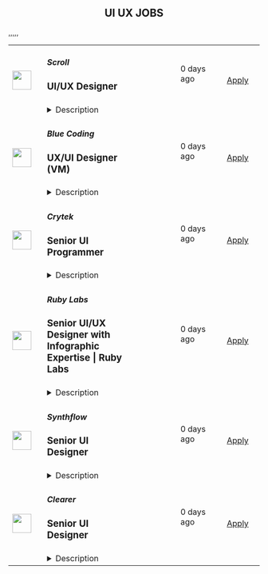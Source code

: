 <div align="center"><h2>UI UX JOBS</h2></div><table><tr>
                <td width="100" height="100" rowspan="2">
                    <img src="https://avatars.githubusercontent.com/u/87750292?s=200&v=4" width="38px" height="auto">
                </td>
                <td width="300">
                    <h5>Scroll</h5>
                    <h3>UI/UX Designer</h3>
                </td>
                <td width="300">
                    <code></code>
                </td>
                <td width="200">
                <text>0 days ago</text>
                </td>
                <td width="100" rowspan="2">
                <a href="https://job-boards.eu.greenhouse.io/scrollio/jobs/4500637101" align="right" target="_blank">Apply</a>
                </td>
            </tr>
            <tr>
                <td colspan="3">
                <details><summary>Description</summary>
                &lt;div class=&quot;content-intro&quot;&gt;&lt;p&gt;Scroll is a Layer 2 scaling solution for Ethereum, specifically focusing on zkRollups. Key aspects of Scroll are zkRollup technology, Scalability, Efficiency, Security, and Developer-friendly. Overall, Scroll plays a crucial role in addressing Ethereum&#39;s scalability challenges and facilitating the growth of decentralized finance (DeFi) and other blockchain-based applications by providing a scalable and efficient Layer 2 solution.&amp;nbsp;&lt;/p&gt;&lt;/div&gt;&lt;h3&gt;&lt;strong&gt;Position Overview&lt;/strong&gt;&lt;/h3&gt;
&lt;p&gt;Proficient UX/UI Designer to help us design user-friendly application and website complementary to the team’s needs. The ideal candidate shall have a strong knowledge of design principles, excellent graphic design skills, and high proficiency in Figma, and other relevant design software tools.&lt;/p&gt;
&lt;h2&gt;Job requirement:&lt;/h2&gt;
&lt;ul&gt;
&lt;li&gt;Build wireframes, prototypes, and user flows to visualise design of application and website.&lt;/li&gt;
&lt;li&gt;Design interactive and engaging graphics for various platforms, including websites, and application.&lt;/li&gt;
&lt;li&gt;Remain current with design trends, tools, and technologies.&lt;/li&gt;
&lt;li&gt;3-5 years of experience in UX and graphic design.&lt;/li&gt;
&lt;li&gt;Proven portfolio showcasing a range of design projects and successful outcomes&lt;/li&gt;
&lt;li&gt;Proficiency in design software such as Figma, Adobe Creative Suite.&lt;/li&gt;
&lt;li&gt;Able to work in a highly dynamic environment&lt;/li&gt;
&lt;/ul&gt;
&lt;p&gt;&amp;nbsp;&lt;/p&gt;&lt;div class=&quot;content-conclusion&quot;&gt;&lt;h3&gt;&lt;strong&gt;About You&lt;/strong&gt;&lt;/h3&gt;
&lt;ul&gt;
&lt;li&gt;You are a self-starter and ability to take ownership, well organised, self-disciplined and effective when working autonomously on tasks and projects;&lt;/li&gt;
&lt;li&gt;You are responsive, collaborative and committed person with a high work ethic;&lt;/li&gt;
&lt;li&gt;You are a high class communicator who can articulate their views succinctly on calls or asynchronously in globally distributed, remote teams;&lt;/li&gt;
&lt;li&gt;You relish working in an agile start-up environment;&lt;/li&gt;
&lt;li&gt;You are a great listener who understands when to listen first and engages well with colleagues;&lt;/li&gt;
&lt;li&gt;You are a resilient, driven individual who is willing and able to continually develop and iterate to succeed;&lt;/li&gt;
&lt;/ul&gt;
&lt;h3&gt;&lt;strong&gt;What We Offer&lt;/strong&gt;&lt;/h3&gt;
&lt;ul&gt;
&lt;li&gt;A mission-led, collaborative culture&lt;/li&gt;
&lt;li&gt;Opportunity to work with cutting edge technology and like-minded people who are contributing to the progression of Ethereum&lt;/li&gt;
&lt;li&gt;Competitive salary package / generous paid time off / annual growth budget&lt;/li&gt;
&lt;li&gt;100% remote from any location with flexible hours&lt;/li&gt;
&lt;li&gt;Home office set up / co-working membership allowance&lt;/li&gt;
&lt;li&gt;Private healthcare in selected countries&lt;/li&gt;
&lt;/ul&gt;
&lt;p&gt;&lt;em&gt;Scroll is proud to be an equal opportunity workplace. We are committed to equal employment opportunities regardless of race, color, ancestry, religion, sex, national origin, sexual orientation, age, citizenship, marital status, disability, gender identity, or Veteran status. If you have a disability or special need, please let us know and we&#39;ll do our best to accommodate.&lt;/em&gt;&lt;/p&gt;
&lt;p&gt;&amp;nbsp;&lt;/p&gt;&lt;/div&gt;
                </details>
                </td>
            </tr>,<tr>
                <td width="100" height="100" rowspan="2">
                    <img src="https://media.licdn.com/dms/image/C4D0BAQHlK67hgnhzQw/company-logo_200_200/0/1631346154820?e=2147483647&v=beta&t=_R2Ssj7L_f4xqmSCcq0nOLCyCz0QN2lFnHssxxhj3YY" width="38px" height="auto">
                </td>
                <td width="300">
                    <h5>Blue Coding</h5>
                    <h3>UX/UI Designer (VM)</h3>
                </td>
                <td width="300">
                    <code></code>
                </td>
                <td width="200">
                <text>0 days ago</text>
                </td>
                <td width="100" rowspan="2">
                <a href="https://jobs.lever.co/bluecoding/a3279442-c6d4-4582-a07a-04681cfff98b" align="right" target="_blank">Apply</a>
                </td>
            </tr>
            <tr>
                <td colspan="3">
                <details><summary>Description</summary>
                <div><i style="font-size: 18px">Do you want to earn a salary in USD?&nbsp;</i></div><div><i style="font-size: 18px">Would you like to work from wherever you want?</i></div><div><i style="font-size: 18px">Would you like to be a part of the leading next-gen software developers?&nbsp;</i></div><div><br></div><div><b style="font-size: 24px">Hi, you finally found us!</b><span style="font-size: 24px">&nbsp;</span></div><div><br></div><div><b style="font-size: 24px">Why work at Blue Coding?</b><span style="font-size: 24px">&nbsp;</span></div><div><br></div><div>At Blue Coding we specialize in hiring excellent developers and amazing people from all over Latin America and other parts of the world. For the past 10 years, we’ve helped cutting-edge companies in the United States and Canada -both large and small, build great development teams and develop great products. Online shops, digital agencies, SaaS providers, and software consulting firms are a few of our clients. Our team of over 100 engineers is distributed in more than 10 countries across the Americas. We are a fully remote company working with a wide array of technologies and have expertise in every stage of the software development process.&nbsp;&nbsp;</div><div><br></div><div>Our team is highly connected, united, and culturally diverse, and our collaborators are involved in many initiatives around the world, from wildlife preservation to volunteering at local charities. We also participate in group activities like movie nights, trivia, and meme competitions. We stand for honesty, fairness, respect, efficiency, hard work, and cooperation.</div><div><br></div><div><b style="font-size: 24px;">What are we looking for?</b></div><div><br></div><div>In this opportunity, we are looking for a Designer to work with one of our foreign clients, who is a market leader in the consultation, design, procurement, implementation, and ongoing managed services for technology services for mid to large global enterprises. As a Telecom Managed Service company, they partner with over 300 service providers globally to help customers with technology design and find the best solutions to meet their needs.</div><div><br></div><div>As a UX/UI Designer, you will play a pivotal role in shaping innovative, user-centric experiences that&nbsp;deliver cellular cost optimization services for enterprises. Joining our client's team, you will be dedicated to helping reduce their clients' monthly cell phone bills and simplifying the management of their mobile device inventory and services.</div><div><br></div><div>If you are independent, a great communicator, a problem solver, and have strong attention to detail, this is a great fit for you! Our jobs are fully remote – as long as you have the skills and can get the work done well, you can work anywhere in the listed countries you want.</div><h3>Here are some of the exciting day-to-day challenges you will face in this role:</h3><li>Design, prototype, test, and support the development of user interfaces that adhere to our client's custom design system.&nbsp;</li><li>Effectively communicate design concepts to developers and key stakeholders to ensure smooth implementation.&nbsp;</li><li>Create innovative user experiences that align with product, marketing, and business needs, enhancing customer interaction with complex telecom solutions.&nbsp;</li><li>Conduct research and stay current on industry best practices, competitor designs, and emerging technologies to continually improve the user experience.&nbsp;</li><li>Participate in and analyze usability testing sessions to ensure products meet user needs and expectations.&nbsp;</li><li>Collaborate with teams to develop consistent, intuitive consumer and enterprise solutions architectures.&nbsp;</li><li>Maintain a strong working knowledge of design software and UI/UX trends</li>,<h3>You will shine if you have:</h3><li>Bachelor’s degree in Interaction Design, Graphic Design, or related field (or equivalent work experience).&nbsp;</li><li>Strong experience in UI design with a proven track record of creating and implementing effective designs across various platforms.&nbsp;</li><li>Proficiency in rapid prototyping and the ability to create UI design deliverables such as sitemaps, user flows, wireframes, and prototypes.&nbsp;</li><li>Strong problem-solving skills with a data-driven approach to optimizing user experience.&nbsp;</li><li>Expertise in Figma, with experience in using and customizing design systems.&nbsp;</li><li>Understanding front-end technologies (HTML, CSS, JS) is beneficial.&nbsp;</li><li>Excellent interpersonal, communication, and presentation skills, with the ability to collaborate effectively across departments and explain design decisions.&nbsp;</li><li>Highly organized, self-motivated, and detail-oriented with excellent time management skills and the ability to manage multiple projects simultaneously.&nbsp;</li><li>Innovative, Visionaire, focused, collaborative</li><li>Ability to work effectively in a self-directed culture and handle ambiguity with ease</li>,<h3>It doesn't hurt if you also have</h3><li>Experience in the Mobility industry.</li><li>Experience creating and designing dashboards.</li><li>Knowledge or experience with data analytics tools.</li>,<h3>Here are some of the perks we offer you:</h3><li>Salary in USD</li><li>Long-term</li><li>Flexible schedule (within US Time zones)</li><li>100% Remote</li><div><b style="font-size: 24px">Hey, you are still here!</b><span style="font-size: 24px">&nbsp;</span></div><div><br></div><div>So, let us ask a few questions. Do you like working in a friendly environment? Are you fluent in English? Do you have a strong work ethic, are detail-oriented and have an ownership mentality? And most importantly do you love music and puppies? If so, then what are you waiting for? Come join our team and become part of this awesome company! We will be expecting you.</div>
                </details>
                </td>
            </tr>,<tr>
                <td width="100" height="100" rowspan="2">
                    <img src="https://pbs.twimg.com/profile_images/1031556251782705153/l7Ht7Yer_400x400.jpg" width="38px" height="auto">
                </td>
                <td width="300">
                    <h5>Crytek</h5>
                    <h3>Senior UI Programmer</h3>
                </td>
                <td width="300">
                    <code></code>
                </td>
                <td width="200">
                <text>0 days ago</text>
                </td>
                <td width="100" rowspan="2">
                <a href="https://jobs.lever.co/crytek/f54e9f31-343c-4ffe-ba98-33afa607a9cb" align="right" target="_blank">Apply</a>
                </td>
            </tr>
            <tr>
                <td colspan="3">
                <details><summary>Description</summary>
                <div>Crytek is looking for an experienced and passionate <b>Senior</b>&nbsp;<b>UI Programmer</b> to work with the <i><a rel="noopener noreferrer" class="postings-link" href="https://www.huntshowdown.com/">Hunt: Showdown</a></i> development team.</div><div><br></div><div>As Senior UI programmer, you will help develop the tools and interaction methods that are required for building user interfaces. Working closely with UX / UI Designers, you will play an important role in how the UI is built and how it will function. The ideal candidate has experience in different parts of game development.</div><div><br></div><div><b><u>Relocation &amp; Remote Work</u></b></div><div><br></div><div><span style="font-size: inherit;">For this position, you have one of the following options:</span></div><div><br></div><div><span style="font-size: inherit;">1. Come to our modern headquarters in Frankfurt and receive an attractive relocation package and have access to all of our benefits.</span></div><div><br></div><div><span style="font-size: inherit;">2. If you are already living in one of the following countries, we are able to offer you a permanent work contract and allow you to work remotely&nbsp;as an employee&nbsp;from there.&nbsp;</span></div><div><span style="font-size: inherit;">Germany</span></div><div><span style="font-size: inherit;">Sweden</span></div><div><span style="font-size: inherit;">United Kingdom</span></div><div><span style="font-size: inherit;">Spain</span></div><div><span style="font-size: inherit;">Poland</span></div><div><span style="font-size: inherit;">Austria</span></div><div><br></div><div><span style="font-size: inherit;">3. If you are interested in full-time remote work in any other country (max. +/- 2 hours CET), we&nbsp;can offer you&nbsp;a freelance contract arrangement.</span></div><h3>Responsibilities</h3><li>Develop, test, maintain and optimize the UI systems to work efficiently with the supported consoles and platforms, using CRYENGINE and Flash.</li><li>Meet the project’s schedule by breaking the long term goals into manageable tasks.</li><li>Complete tasks in a timely manner and to a consistent high quality standard.</li><li>Write clear, maintainable and portable code.</li><li>Display good communication and writing skills and create documentation where required.</li><li>Write technical and software design documents.</li><li>Work very closely with UI Artists, UX Designers, and other Engineers.</li>,<h3>Requirements</h3><li>5+ years of professional experience as UI Programmer in the games industry.</li><li>Bachelor’s degree in computer science or related field or equivialent work experience.</li><li>Excellent programming skills in C++ and object oriented programming.</li><li>Strong knowledge of Flash and ActionScript.</li><li>Comfortable working with Visual Studio and Adobe Flash CS6.</li><li>Worked on a UI oriented project.</li><li>Experience with writing custom controls, skins and other advanced UI features.</li><li>Experience with any game engines preferably experience with CRYENGINE.</li><li>Team player and self-driven.</li><li>Solid English skills, good communication skills with strong affinity for transparence.</li>,<h3>Pluses</h3><li>Working knowledge of Scaleform.</li><li>Experience with Python.</li><li>Experience in UX Design or development of UI systems.</li><li>Worked in multi-team agile development (SCRUM).&nbsp;</li><div><u><b>What you can expect from us</b></u></div><div><br></div><div><b>Career Path&nbsp;</b></div><div>Your professional development is important to us, so we have laid out a career plan to help you progress towards your goals and objectives.&nbsp;</div><div>&nbsp;</div><div><b>Company Apartment&nbsp;</b></div><div>To help you get settled, we provide you with a fully furnished company apartment during your first three months in Frankfurt.*&nbsp;</div><div><span style="font-size: 11pt;">&nbsp;</span></div><div><b>Relocation&nbsp;Support&nbsp;</b></div><div>We offer a relocation budget and full coverage of flights to Frankfurt for you and your family.&nbsp;</div><div>You can expect extensive assistance with visa, work permits, and communication with authorities during the relocation process, as well as help settling into Germany (e.g. setting up appointments with banks, government agencies, schools, landlords, finding apartments etc.).*&nbsp;</div><div><b style="font-size: 11pt;">&nbsp;&nbsp;&nbsp;&nbsp;&nbsp;&nbsp;&nbsp;&nbsp;&nbsp;&nbsp;&nbsp;&nbsp;</b></div><div><b>Public Transport Pass&nbsp;</b></div><div>Discover Frankfurt by bus, tram and metro – free of charge.*&nbsp;</div><div><span style="font-size: 11pt;">&nbsp;</span></div><div><b>Gym Card&nbsp;</b></div><div>A healthy body is a healthy mind. We offer a membership at the premium gym chain Fitness First in Germany. Work out, join group fitness classes, or relax in the wellness facilities.</div><div><span style="font-size: 11pt;">&nbsp;</span></div><div><b>International Environment&nbsp;</b></div><div>We truly embody diversity at Crytek. With employees from over 42 different countries, we define ourselves by our cultural diversity.&nbsp;</div><div>&nbsp;</div><div><b>German Classes&nbsp;</b></div><div>Understanding the local culture will make your stay abroad more enjoyable, and Crytek supports that by offering German language courses for you and your family.&nbsp;</div><div><span style="font-size: 11pt;">&nbsp;&nbsp;&nbsp;&nbsp;&nbsp;&nbsp;&nbsp;&nbsp;</span></div><div><b>Events</b></div><div>Join us on our exciting company events, including new starter breakfasts, summer and winter parties, our annual trip to Gamescom in Cologne, and many more!*&nbsp;</div><div>We are all gamers: stay connected and play games with your colleagues at our remote gaming parties.</div><div><span style="font-size: 11pt;">&nbsp; &nbsp; </span></div><div><b>Vacation Days&nbsp;</b></div><div>At our Frankfurt office you can enjoy 24 days of vacation per year, and every 2 years you get 1 more (up to a maximum of 28 days). You will also have on average 10 public holidays on top of the days you take off. If you are working from another country, local standards apply.</div><div><span style="font-size: 11pt;">&nbsp;&nbsp;</span></div><div>*only applicable to employees in Frankfurt. </div>
                </details>
                </td>
            </tr>,<tr>
                <td width="100" height="100" rowspan="2">
                    <img src="https://media.licdn.com/dms/image/v2/D4D0BAQF7VVv61POIFw/company-logo_200_200/company-logo_200_200/0/1721937953426?e=1743033600&v=beta&t=_qAkZ_qGO7Du2NSUdHDNbUKIbz28Y1HDm1g9mwNIOnk" width="38px" height="auto">
                </td>
                <td width="300">
                    <h5>Ruby Labs</h5>
                    <h3>Senior UI/UX Designer with Infographic Expertise | Ruby Labs</h3>
                </td>
                <td width="300">
                    <code></code>
                </td>
                <td width="200">
                <text>0 days ago</text>
                </td>
                <td width="100" rowspan="2">
                <a href="https://jobs.ashbyhq.com/ruby-labs/818ceeac-b36c-4cbe-86f2-49af85723488" align="right" target="_blank">Apply</a>
                </td>
            </tr>
            <tr>
                <td colspan="3">
                <details><summary>Description</summary>
                <h1><strong>About us</strong></h1><p style="min-height:1.5em">Ruby Labs is a leading tech company that creates and operates innovative consumer products. We offer a diverse range of opportunities across the health, education, and entertainment industries. Our innovative teams are driving the future of consumer-led products, and we're always looking for passionate individuals to join us. Learn more about our story at: <a target="_blank" rel="noopener noreferrer nofollow" href="https://rubylabs.com/about-us/">https://rubylabs.com/about-us/</a></p><p style="min-height:1.5em"></p><h1><strong>About the role</strong></h1><p style="min-height:1.5em">As a UI/UX Designer, you will create user-centric, visually appealing web interfaces that enhance the user experience. You will collaborate closely with product managers, developers, and stakeholders to deliver designs that are both functional and visually engaging. Your expertise in creating infographics will also play a key role in presenting complex data in an easy-to-understand and visually compelling way.</p><p style="min-height:1.5em"></p><h1><strong>Key Responsibilities</strong></h1><ul style="min-height:1.5em"><li><p style="min-height:1.5em">Design user-friendly, visually appealing web interfaces optimized for both mobile and desktop.</p></li><li><p style="min-height:1.5em">Work with product and development teams to create wireframes, prototypes, and high-fidelity UI designs.</p></li><li><p style="min-height:1.5em">Develop clear, engaging infographics to convey complex data and information in an easily digestible format.</p></li><li><p style="min-height:1.5em">Ensure that designs are responsive and provide a seamless experience across all screen sizes.</p></li><li><p style="min-height:1.5em">Work on web quizzes, web paywalls, and web funnels, with a focus on optimizing user flows and conversions.</p></li><li><p style="min-height:1.5em">Work on new products from scratch, contributing to the design and development of innovative, user-centered solutions.</p></li><li><p style="min-height:1.5em">Maintain brand consistency and ensure designs align with project objectives and user needs.</p></li><li><p style="min-height:1.5em">Continuously iterate and improve designs based on user feedback and performance metrics.</p></li><li><p style="min-height:1.5em">Stay up-to-date with the latest design trends and best practices, particularly for web2web businesses.</p><p style="min-height:1.5em"></p></li></ul><h1><strong>Qualifications</strong></h1><ul style="min-height:1.5em"><li><p style="min-height:1.5em">At least 5 years of professional experience as a UI/UX Designer, with a strong portfolio showcasing web-based projects.</p></li><li><p style="min-height:1.5em">Proficiency in designing and creating compelling infographics for digital platforms.</p></li><li><p style="min-height:1.5em">Strong understanding of user-centered design principles and best practices.</p></li><li><p style="min-height:1.5em">Experience using design tools such as Figma, Sketch, or Adobe XD for wireframing and prototyping.</p></li><li><p style="min-height:1.5em">Ability to create designs that are both functional and visually engaging across different screen sizes and devices.</p></li><li><p style="min-height:1.5em">Excellent problem-solving skills and attention to detail.</p></li><li><p style="min-height:1.5em">Experience working on successful web-based products, particularly for web2web businesses.</p></li><li><p style="min-height:1.5em">A passion for designing interfaces that deliver great user experiences and drive business growth.</p></li></ul><p style="min-height:1.5em"></p><h1><strong>Location</strong></h1><p style="min-height:1.5em">Ruby Labs operates within the CET (Central European Time) zone. Applicants from any country are welcome to apply for the position as long as they are located within approximately ± 4 hours of CET. This ensures optimal collaboration and communication during working hours.</p><p style="min-height:1.5em"></p><h1><strong>Benefits</strong></h1><p style="min-height:1.5em">Discover the perks of being part of our vibrant team! We offer:</p><ul style="min-height:1.5em"><li><p style="min-height:1.5em"><strong>Remote Work Environment:</strong> Embrace the freedom to work from anywhere, anytime, promoting a healthy work-life balance. 🏡⏰</p></li><li><p style="min-height:1.5em"><strong>Unlimited PTO:</strong> Enjoy unlimited paid time off to recharge and prioritize your well-being, without counting days. 🌴💼</p></li><li><p style="min-height:1.5em"><strong>Paid National Holidays:</strong> Celebrate and relax on national holidays with paid time off to unwind and recharge. 🎉🌟</p></li><li><p style="min-height:1.5em"><strong>Company-provided MacBook:</strong> Experience seamless productivity with top-notch Apple MacBooks provided to all employees who need them. 💻🚀</p></li><li><p style="min-height:1.5em"><strong>Flexible Independent Contractor Agreement:</strong> Unlock the benefits of flexibility, autonomy, and entrepreneurial opportunities. Benefit from tax advantages, networking opportunities, reduced employment obligations, and the freedom to work from anywhere. Read more about it here: <a target="_blank" rel="noopener noreferrer nofollow" href="https://docs.google.com/document/d/1dHF4ctKlez75whdn-ybUwP5d5Wr0BdwVrorrm_fM40Q/preview">https://docs.google.com/document/d/1dHF4ctKlez75whdn-ybUwP5d5Wr0BdwVrorrm_fM40Q/preview</a> 📈💼</p></li></ul><p style="min-height:1.5em">Be part of our fast-growing team and seize this excellent opportunity for personal and professional growth!</p><p style="min-height:1.5em"></p><h1><strong>Interview Process</strong></h1><p style="min-height:1.5em">After submitting your application, we conduct a thorough review which typically takes 3 to 5 days, but may occasionally take longer due to the volume of applications received. If we see a potential fit, we proceed with the following steps:</p><ul style="min-height:1.5em"><li><p style="min-height:1.5em">Recruiter Screening (40 minutes)</p></li><li><p style="min-height:1.5em">Technical Interview (90 minutes)</p></li><li><p style="min-height:1.5em">Final Interview (60 minutes)</p></li></ul><p style="min-height:1.5em"></p><h1><strong>Life at Ruby Labs</strong></h1><p style="min-height:1.5em">At Ruby Labs, we are more than a team; we're a community united in pushing the boundaries of technology and innovation. Our combined passion fuels our ambition for excellence, driving impact that resonates around the globe.</p><p style="min-height:1.5em">We are an equal-opportunity employer and celebrate diversity, recognizing that a diversity of thought and backgrounds builds stronger teams. We approach diversity and inclusion seriously and thoughtfully. We do not discriminate based on race, ethnicity, religion, color, place of birth, sex, gender identity or expression, sexual orientation, age, marital status, military service status, or disability status. Join us and be part of a company that is crafting the future of technology across multiple industries.</p><p style="min-height:1.5em"></p><p style="min-height:1.5em">#Li-Remote</p>
                </details>
                </td>
            </tr>,<tr>
                <td width="100" height="100" rowspan="2">
                    <img src="https://yt3.googleusercontent.com/d1EZViC7xXJl3O7DDUguF5UgjjvGXpqeKMhl-ivOftHbUeIFJDURN3TR8MnKewBKI44oO3n5HA=s160-c-k-c0x00ffffff-no-rj" width="38px" height="auto">
                </td>
                <td width="300">
                    <h5>Synthflow</h5>
                    <h3>Senior UI Designer</h3>
                </td>
                <td width="300">
                    <code></code>
                </td>
                <td width="200">
                <text>0 days ago</text>
                </td>
                <td width="100" rowspan="2">
                <a href="https://jobs.ashbyhq.com/synthflow/43841e1b-2eb0-4701-ad85-4317513a2eea" align="right" target="_blank">Apply</a>
                </td>
            </tr>
            <tr>
                <td colspan="3">
                <details><summary>Description</summary>
                <p style="min-height:1.5em">This is a fully remote role, allowing you to work from anywhere in the world.</p><p style="min-height:1.5em"></p><h1><strong>About Synthflow</strong></h1><p style="min-height:1.5em">At <a target="_blank" rel="noopener noreferrer nofollow" href="http://synthflow.ai/"><u>Synthflow</u></a> we’re building the easiest way for businesses to create AI-powered phone agents. No coding, no fuss—just smarter automation. We’re passionate about delivering the future of voice technology with lightning-fast, scalable solutions. It’s an exciting time at Synthflow: we’re early, fast-growing, and laser-focused on impact. Join us to do the best work of your career while helping businesses thrive.</p><p style="min-height:1.5em"></p><h1>About the role</h1><p style="min-height:1.5em">We are now seeking a talented and passionate Senior UI Designer to work on our product and web presence.</p><p style="min-height:1.5em"></p><h2>Your responsibilities will include:</h2><ul style="min-height:1.5em"><li><p style="min-height:1.5em"><strong>User Research:</strong> Deeply understand user behaviors, preferences, and pain points. Transform insights into actionable design strategies that enhance the user experience.</p></li><li><p style="min-height:1.5em"><strong>Design Excellence:</strong> Craft intuitive, visually compelling, and polished interfaces using Figma and other design tools.</p></li><li><p style="min-height:1.5em"><strong>Collaboration:</strong> Partner with cross-functional teams, effectively communicate design rationale, and iterate based on feedback.</p></li><li><p style="min-height:1.5em"><strong>Agility:</strong> Experiment, adapt, and iterate in a fast-moving startup environment to ensure our AI products are user-centric and ahead of the curve.</p></li></ul><p style="min-height:1.5em"></p><h1><strong>Who you are</strong></h1><p style="min-height:1.5em"></p><h3><strong>Must-Haves:</strong></h3><ul style="min-height:1.5em"><li><p style="min-height:1.5em"><strong>Proficiency in Design Tools:</strong> Expertise in Figma is required.</p></li><li><p style="min-height:1.5em"><strong>Experience with No-Code Tools:</strong> Hands-on experience with platforms like <strong>Webflow</strong>, <strong>Bubble</strong>, and <strong>Lottie Files</strong>.</p></li><li><p style="min-height:1.5em"><strong>User-Centric Approach:</strong> A track record of translating user research into tangible design improvements.</p></li><li><p style="min-height:1.5em"><strong>Portfolio:</strong> A strong portfolio showcasing your design process, creative problem-solving, and the impact of your work.</p></li><li><p style="min-height:1.5em"><strong>Communication Skills:</strong> Ability to clearly articulate ideas and actively listen to feedback.</p></li><li><p style="min-height:1.5em"><strong>Experience:</strong> 5+ years in UX/UI design, ideally within innovative or fast-paced environments.</p></li></ul><h3><strong>Nice-to-Haves:</strong></h3><ul style="min-height:1.5em"><li><p style="min-height:1.5em">Familiarity with additional no-code platforms (e.g., Zapier).</p></li><li><p style="min-height:1.5em">Experience designing for GenAI, B2B products, or tools in the ML/AI/Data space.</p></li><li><p style="min-height:1.5em">Previous experience in a startup environment, where agility and collaboration are key.</p></li></ul><p style="min-height:1.5em"></p><h1><strong>Why Join Synthflow AI?</strong></h1><ul style="min-height:1.5em"><li><p style="min-height:1.5em"><strong>Competitive Compensation:</strong> Enjoy a comprehensive package, including stock options, to share in our success.</p></li><li><p style="min-height:1.5em"><strong>Direct Impact:</strong> Shape the future of AI no-code solutions and see your designs make a real difference.</p></li><li><p style="min-height:1.5em"><strong>Cutting-Edge Tech:</strong> Work at the forefront of generative AI and no-code innovation, contributing to projects that redefine how users interact with AI.</p></li><li><p style="min-height:1.5em"><strong>Collaborative Culture:</strong> Join a supportive team that values creativity, mutual respect, and diverse perspectives.</p></li><li><p style="min-height:1.5em"><strong>Remote Flexibility:</strong> Work from anywhere in the world, with our headquarters in Berlin, Germany.</p></li></ul>
                </details>
                </td>
            </tr>,<tr>
                <td width="100" height="100" rowspan="2">
                    <img src="https://avatars.githubusercontent.com/u/100294047?s=200&v=4" width="38px" height="auto">
                </td>
                <td width="300">
                    <h5>Clearer</h5>
                    <h3>Senior UI Designer</h3>
                </td>
                <td width="300">
                    <code></code>
                </td>
                <td width="200">
                <text>0 days ago</text>
                </td>
                <td width="100" rowspan="2">
                <a href="https://jobs.lever.co/Clearer/b5a3769d-36af-4cc4-b5de-e2a66f89ae84" align="right" target="_blank">Apply</a>
                </td>
            </tr>
            <tr>
                <td colspan="3">
                <details><summary>Description</summary>
                <div><b style="font-size: 12pt;">About Us:</b></div><div><span style="font-size: 12pt;">Take the Clearer route to smart career growth. At </span><a rel="noopener noreferrer" class="postings-link" href="http://Clearer.io"><span style="font-size: 12pt;">Clearer.io</span></a><span style="font-size: 12pt;">, we’re reimagining eCommerce by enhancing search, discovery, and customer engagement through a standout suite of innovative apps. Our mission is straightforward yet powerful: to empower our partners with solutions that streamline their operations, foster customer trust, and drive sustainable growth. We’re not just about technology—we’re about making eCommerce smarter, simpler, and more impactful, delivering solutions that inspire confidence and create real results.</span></div><div><span style="font-size: 12pt;">With fresh investment and rapid growth, this is the perfect time to join our journey. When you become part of </span><a rel="noopener noreferrer" class="postings-link" href="http://Clearer.io"><span style="font-size: 12pt;">Clearer.io</span></a><span style="font-size: 12pt;">, you step into a role where your work truly matters. Here, you’ll have the opportunity to own your projects, drive outcomes, and make an impact within a supportive, diverse team of professionals dedicated to customer success. We value clarity, results, and a customer-centric approach that keeps us focused on delivering real value to our partners every step of the way.</span></div><div><span style="font-size: 12pt;">If you’re ready to cut through the clutter and focus on what really matters in a dynamic eCommerce landscape, </span><a rel="noopener noreferrer" class="postings-link" href="http://Clearer.io"><span style="font-size: 12pt;">Clearer.io</span></a><span style="font-size: 12pt;"> is the place to grow, lead, and shape the future of online retail. Join us, and be part of a team that’s committed to making eCommerce clearer, more efficient, and more rewarding for everyone.</span></div><div><br></div><div><b style="font-size: 12pt;">Your impact:</b></div><div><a rel="noopener noreferrer" class="postings-link" href="http://Clearer.io"><span style="font-size: 12pt;">Clearer.io</span></a><span style="font-size: 12pt;"> is seeking a talented Senior UI Designer with extensive experience in UX/UI to join our Product Design team.</span></div><div><span style="font-size: 12pt;">As a Senior UI Designer, you will play a pivotal role in shaping exceptional user experiences across our digital products. This role requires a blend of creativity, collaboration, and technical expertise to design and refine user interfaces that are both intuitive and visually appealing. You will work closely with cross-functional teams to deliver impactful designs that drive user satisfaction and business success.</span></div><div><b style="font-size: 12pt;">About Us:</b></div><div><span style="font-size: 12pt;">Take the Clearer route to smart career growth. At </span><a href="http://Clearer.io" class="postings-link" target="_blank" rel="noopener noreferrer"><span style="font-size: 12pt;">Clearer.io</span></a><span style="font-size: 12pt;">, we’re reimagining eCommerce by enhancing search, discovery, and customer engagement through a standout suite of innovative apps. Our mission is straightforward yet powerful: to empower our partners with solutions that streamline their operations, foster customer trust, and drive sustainable growth. We’re not just about technology—we’re about making eCommerce smarter, simpler, and more impactful, delivering solutions that inspire confidence and create real results.</span></div><div><span style="font-size: 12pt;">With fresh investment and rapid growth, this is the perfect time to join our journey. When you become part of </span><a href="http://Clearer.io" class="postings-link" target="_blank" rel="noopener noreferrer"><span style="font-size: 12pt;">Clearer.io</span></a><span style="font-size: 12pt;">, you step into a role where your work truly matters. Here, you’ll have the opportunity to own your projects, drive outcomes, and make an impact within a supportive, diverse team of professionals dedicated to customer success. We value clarity, results, and a customer-centric approach that keeps us focused on delivering real value to our partners every step of the way.</span></div><div><span style="font-size: 12pt;">If you’re ready to cut through the clutter and focus on what really matters in a dynamic eCommerce landscape, </span><a href="http://Clearer.io" class="postings-link" target="_blank" rel="noopener noreferrer"><span style="font-size: 12pt;">Clearer.io</span></a><span style="font-size: 12pt;"> is the place to grow, lead, and shape the future of online retail. Join us, and be part of a team that’s committed to making eCommerce clearer, more efficient, and more rewarding for everyone.</span></div><div><br></div><div><b style="font-size: 12pt;">Your impact:</b></div><div><a href="http://Clearer.io" class="postings-link" target="_blank" rel="noopener noreferrer"><span style="font-size: 12pt;">Clearer.io</span></a><span style="font-size: 12pt;"> is seeking a talented Senior UI Designer with extensive experience in UX/UI to join our Product Design team.</span></div><div><span style="font-size: 12pt;">As a Senior UI Designer, you will play a pivotal role in shaping exceptional user experiences across our digital products. This role requires a blend of creativity, collaboration, and technical expertise to design and refine user interfaces that are both intuitive and visually appealing. You will work closely with cross-functional teams to deliver impactful designs that drive user satisfaction and business success.</span></div><h3>What you’ll do:</h3><li>Craft user interfaces for our products with a strong emphasis on delivering seamless and engaging user experiences while adhering to established design systems.</li><li>Create, maintain, and enhance design system components to ensure consistency and scalability across all products.</li><li>Design graphic illustrations, icons, and AI-generated images that align with our product’s style and the overall design system.</li><li>Develop high-quality mockups and prototypes to communicate user flows, interactions, and proof of concepts effectively.</li><li>Partner with Product Managers and engineering teams throughout the development cycle to ensure design requirements are clearly defined and implemented.&nbsp;&nbsp;</li><li>Research and develop tailored design systems based on product requirements, whether for e-commerce websites, B2B applications, or other scopes.</li><li>Identify and troubleshoot UX/UI challenges, implementing user-centered solutions that elevate the design.</li><li>Stay updated on the latest design trends and propose innovative ideas to enhance our applications and marketing websites.</li><li>Deepen your understanding of our products and technologies to create simplified, highly usable, and impactful product experiences.</li><li>Leverage customer feedback and analytics data to refine and optimize the performance of new and existing features.</li><li>Demonstrate the flexibility to work effectively with global teams across different time zones and cultures.</li><li>Thrive in both independent projects and collaborative team environments, ensuring the highest quality of work.</li><h3> What you’ll bring:</h3><li>At least 3+ years of professional experience in UI Design.</li><li>A portfolio showcasing excellence in interaction design, visual design.</li><li>Proficiency in Figma, including advanced features like Components, Auto Layout, and Responsive Design.</li><li>Strong expertise in the Adobe Creative Suite for graphic and UI asset creation.</li><li>Strong English skills—both written and spoken—to effectively communicate and collaborate with global, cross-functional teams.</li><li>Bachelor’s or Master’s degree in Design, with a focus on UI, or related arts fields.</li><li>Good time management skills.A meticulous eye for detail, ensuring high-quality designs.</li><li>Demonstrated experience designing for SaaS/PaaS products.</li><li>Hands-on experience building and applying design systems to ensure consistency and scalability across products.</li><li>Deep understanding of user-centered design principles, best practices, and inclusive design.</li><li>Familiarity with accessibility standards and a strong desire to continue learning in this area.</li><li>Proven ability to manage multiple projects simultaneously while maintaining focus and delivering results.</li><h3> Why choose Clearer.io?</h3><li><b>Customer-First:</b> Everything we do is for our customers, with real people ready to listen, understand, and help them succeed.</li><li><b>Growth-Focused:</b> We’re not just selling apps—we’re delivering results. We make eCommerce growth easy and intuitive.</li><li><b>Clear and Simple:</b> Our solutions work seamlessly, so you’ll enjoy an environment that’s direct, down-to-earth, and driven by genuine connections.</li><li><b>Supportive Team: </b>You’ll join a diverse team that values collaboration, empowerment, and a shared vision for success.</li><div><br></div><div><b>Clear Benefits:</b></div><li>100% Remote Culture: Work from anywhere that brings you happiness.</li><li>Performance-based Year-End Bonus: Recognizing and rewarding your individual contributions.</li><li>Wellness Allowance: Support for classes promoting physical and mental health.</li><li>Time Off: 20 days/year, in addition to Vietnam holidays.</li><li>MacBook Provided.</li><li>Collaborative Events: Offline meet-ups, monthly gatherings, year-end party, and company trips.</li><li>Continuous Learning: Technical and general workshops and online resources.</li><li>Health and Wellness Benefits: General Health Care, annual check-up.</li><li>International Exposure: Enhance expertise and English communication skills.</li><div><br></div><div><b>Working hours: </b>8:00 AM – 5:00 PM (GMT+7), Monday to Friday.</div>
                </details>
                </td>
            </tr></table>